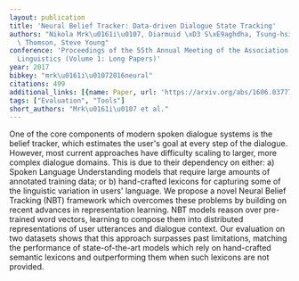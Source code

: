 ```yaml
---
layout: publication
title: 'Neural Belief Tracker: Data-driven Dialogue State Tracking'
authors: "Nikola Mrk\u0161i\u0107, Diarmuid \xD3 S\xE9aghdha, Tsung-hsien Wen, Blaise\
  \ Thomson, Steve Young"
conference: 'Proceedings of the 55th Annual Meeting of the Association for Computational
  Linguistics (Volume 1: Long Papers)'
year: 2017
bibkey: "mrk\u0161i\u01072016neural"
citations: 499
additional_links: [{name: Paper, url: 'https://arxiv.org/abs/1606.03777'}]
tags: ["Evaluation", "Tools"]
short_authors: "Mrk\u0161i\u0107 et al."
---
```

One of the core components of modern spoken dialogue systems is the belief
tracker, which estimates the user's goal at every step of the dialogue.
However, most current approaches have difficulty scaling to larger, more
complex dialogue domains. This is due to their dependency on either: a) Spoken
Language Understanding models that require large amounts of annotated training
data; or b) hand-crafted lexicons for capturing some of the linguistic
variation in users' language. We propose a novel Neural Belief Tracking (NBT)
framework which overcomes these problems by building on recent advances in
representation learning. NBT models reason over pre-trained word vectors,
learning to compose them into distributed representations of user utterances
and dialogue context. Our evaluation on two datasets shows that this approach
surpasses past limitations, matching the performance of state-of-the-art models
which rely on hand-crafted semantic lexicons and outperforming them when such
lexicons are not provided.